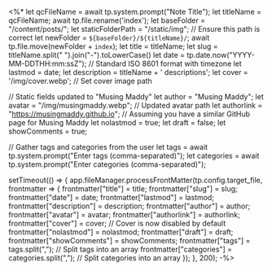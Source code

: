 <%*
let qcFileName = await tp.system.prompt("Note Title");
let titleName = qcFileName;
await tp.file.rename('index');
let baseFolder = "/content/posts/";
let staticFolderPath = "/static/img"; // Ensure this path is correct
let newFolder = `${baseFolder}/${titleName}/`;
await tp.file.move(newFolder + `index`);
let title = titleName;
let slug = titleName.split(" ").join("-").toLowerCase()
let date = tp.date.now("YYYY-MM-DDTHH:mm:ssZ"); // Standard ISO 8601 format with timezone
let lastmod = date;
let description = titleName + ' descriptions';
let cover = '/img/cover.webp'; // Set cover image path


// Static fields updated to "Musing Maddy"
let author = "Musing Maddy";
let avatar = "/img/musingmaddy.webp"; // Updated avatar path
let authorlink = "https://musingmaddy.github.io"; // Assuming you have a similar GitHub page for Musing Maddy
let nolastmod = true;
let draft = false;
let showComments = true;

// Gather tags and categories from the user
let tags = await tp.system.prompt("Enter tags (comma-separated)");
let categories = await tp.system.prompt("Enter categories (comma-separated)");

setTimeout(() => {
  app.fileManager.processFrontMatter(tp.config.target_file, frontmatter => {
    frontmatter["title"] = title;
    frontmatter["slug"] = slug;
    frontmatter["date"] = date;
    frontmatter["lastmod"] = lastmod;
    frontmatter["description"] = description;
    frontmatter["author"] = author;
    frontmatter["avatar"] = avatar;
    frontmatter["authorlink"] = authorlink;
    frontmatter["cover"] = cover; // Cover is now disabled by default
    frontmatter["nolastmod"] = nolastmod;
    frontmatter["draft"] = draft;
    frontmatter["showComments"] = showComments;
    frontmatter["tags"] = tags.split(","); // Split tags into an array
    frontmatter["categories"] = categories.split(","); // Split categories into an array
  });
}, 200);
-%>